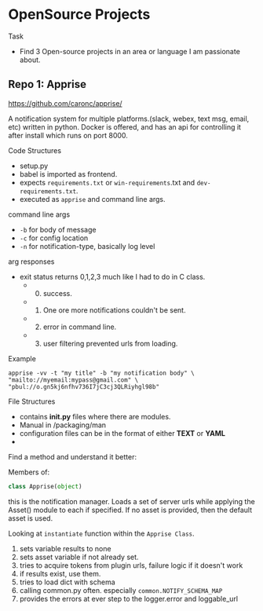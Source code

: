 # OpenSource Projects

Task
* Find 3 Open-source projects in an area or language I am passionate about.

## Repo 1: Apprise
https://github.com/caronc/apprise/

A notification system for multiple platforms.(slack, webex, text msg, email, etc) written in python. Docker is offered, and has an api for controlling it after install which runs on port 8000.


Code Structures
- setup.py
- babel is imported as frontend.
- expects `requirements.txt` or `win-requirements`.txt and `dev-requirements.txt`.
- executed as `apprise` and command line args.

command line args
  - `-b` for body of message
  -  `-c` for config location
  -  `-n` for notification-type, basically log level

arg responses

-  exit status returns 0,1,2,3 much like I had to do in C class.
   - 0. success. 
   - 1. One ore more notifications couldn't be sent. 
   - 2. error in command line. 
   - 3. user filtering prevented urls from loading.

Example
```
apprise -vv -t "my title" -b "my notification body" \
"mailto://myemail:mypass@gmail.com" \
"pbul://o.gn5kj6nfhv736I7jC3cj3QLRiyhgl98b"
```


File Structures
- contains __init.py__ files where there are modules.
- Manual in /packaging/man
- configuration files can be in the format of either **TEXT** or **YAML**
- 



Find a method and understand it better:

Members of:
```python
class Apprise(object)
```
this is the notification manager. Loads a set of server urls while applying the Asset() module to each if specified. If no asset is provided, then the default asset is used.

Looking at `instantiate` function within the `Apprise Class`.

1. sets variable results to none
2. sets asset variable if not already set.
3. tries to acquire tokens from plugin urls, failure logic if it doesn't work
4. if results exist, use them.
5. tries to load dict with schema
6. calling common.py often. especially `common.NOTIFY_SCHEMA_MAP`
7. provides the errors at ever step to the logger.error and loggable_url
